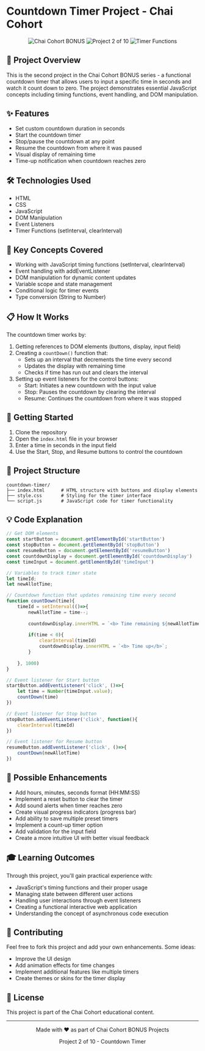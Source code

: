 # Countdown Timer Project - Chai Cohort

<div align="center">
  <img src="https://img.shields.io/badge/Chai%20Cohort-BONUS-orange?style=for-the-badge" alt="Chai Cohort BONUS" />
  <img src="https://img.shields.io/badge/Project-2%20of%2010-blue?style=for-the-badge" alt="Project 2 of 10" />
  <img src="https://img.shields.io/badge/Skill-Timer%20Functions-brightgreen?style=for-the-badge" alt="Timer Functions" />
</div>

## 📝 Project Overview

This is the second project in the Chai Cohort BONUS series - a functional countdown timer that allows users to input a specific time in seconds and watch it count down to zero. The project demonstrates essential JavaScript concepts including timing functions, event handling, and DOM manipulation.

## ✨ Features

- Set custom countdown duration in seconds
- Start the countdown timer
- Stop/pause the countdown at any point
- Resume the countdown from where it was paused
- Visual display of remaining time
- Time-up notification when countdown reaches zero

## 🛠️ Technologies Used

- HTML
- CSS
- JavaScript
- DOM Manipulation
- Event Listeners
- Timer Functions (setInterval, clearInterval)

## 🧠 Key Concepts Covered

- Working with JavaScript timing functions (setInterval, clearInterval)
- Event handling with addEventListener
- DOM manipulation for dynamic content updates
- Variable scope and state management
- Conditional logic for timer events
- Type conversion (String to Number)

## 📋 How It Works

The countdown timer works by:

1. Getting references to DOM elements (buttons, display, input field)
2. Creating a `countDown()` function that:
   - Sets up an interval that decrements the time every second
   - Updates the display with remaining time
   - Checks if time has run out and clears the interval
3. Setting up event listeners for the control buttons:
   - Start: Initiates a new countdown with the input value
   - Stop: Pauses the countdown by clearing the interval
   - Resume: Continues the countdown from where it was stopped

## 🚀 Getting Started

1. Clone the repository
2. Open the `index.html` file in your browser
3. Enter a time in seconds in the input field
4. Use the Start, Stop, and Resume buttons to control the countdown

## 📁 Project Structure

```
countdown-timer/
├── index.html      # HTML structure with buttons and display elements
├── style.css       # Styling for the timer interface
└── script.js       # JavaScript code for timer functionality
```

## 💡 Code Explanation

```javascript
// Get DOM elements
const startButton = document.getElementById('startButton')
const stopButton = document.getElementById('stopButton')
const resumeButton = document.getElementById('resumeButton')
const countdownDisplay = document.getElementById('countdownDisplay')
const timeInput = document.getElementById('timeInput')

// Variables to track timer state
let timeId;
let newAllotTime;

// Countdown function that updates remaining time every second
function countDown(time){
    timeId = setInterval(()=>{
        newAllotTime = time--;
        
        countdownDisplay.innerHTML = `<b> Time remaining ${newAllotTime} s<b>`;
        
        if(time < 0){
            clearInterval(timeId)
            countdownDisplay.innerHTML = `<b> Time up</b>`;
        }
        
    }, 1000)
}

// Event listener for Start button
startButton.addEventListener('click', ()=>{
    let time = Number(timeInput.value);
    countDown(time)
})

// Event listener for Stop button
stopButton.addEventListener('click', function(){
    clearInterval(timeId)
})

// Event listener for Resume button
resumeButton.addEventListener('click', ()=>{
    countDown(newAllotTime)
})
```

## 🔄 Possible Enhancements

- Add hours, minutes, seconds format (HH:MM:SS)
- Implement a reset button to clear the timer
- Add sound alerts when timer reaches zero
- Create visual progress indicators (progress bar)
- Add ability to save multiple preset timers
- Implement a count-up timer option
- Add validation for the input field
- Create a more intuitive UI with better visual feedback

## 🎓 Learning Outcomes

Through this project, you'll gain practical experience with:
- JavaScript's timing functions and their proper usage
- Managing state between different user actions
- Handling user interactions through event listeners
- Creating a functional interactive web application
- Understanding the concept of asynchronous code execution

## 🤝 Contributing

Feel free to fork this project and add your own enhancements. Some ideas:
- Improve the UI design
- Add animation effects for time changes
- Implement additional features like multiple timers
- Create themes or skins for the timer display

## 📜 License

This project is part of the Chai Cohort educational content.

---

<div align="center">
  <p>Made with ❤️ as part of Chai Cohort BONUS Projects</p>
  <p>Project 2 of 10 - Countdown Timer</p>
</div>
